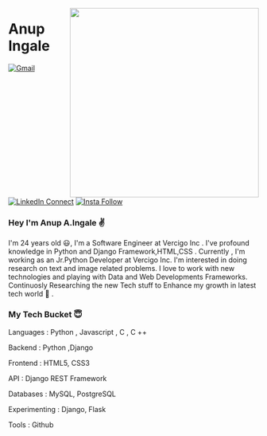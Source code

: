 
<a target="_blank" href="https://shunjid.github.io"><img width="380" align="right" src=""></a>
# Anup Ingale

[![Gmail](https://img.shields.io/badge/%20-Send%20Mail-black?color=14171A&labelColor=ef5350&logo=gmail&logoColor=ffffff)](mailto:anuingale34@gmail.com)
[![LinkedIn Connect](https://img.shields.io/badge/%20-Connect-black?color=14171A&labelColor=212121&logo=linkedin&logoColor=ffffff)](https://www.linkedin.com/in/anup-ingale-172657132/)
[![Insta Follow](https://img.shields.io/badge/%20-Follow-black?color=14171A&labelColor=d81b60&logo=instagram&logoColor=ffffff)](https://www.instagram.com/active_coder/)


### Hey I'm Anup A.Ingale :v:

I'm 24 years old :smiley:, I'm a Software Engineer at Vercigo Inc . I've profound knowledge in Python and Django Framework,HTML,CSS .
Currently , I'm working as an Jr.Python Developer at Vercigo Inc. I'm interested in doing research on text and image related problems.
I love to work with new technologies and playing with Data and Web Developments Frameworks. Continuosly Researching the new Tech stuff 
to Enhance my growth in latest tech world :seat: .

### My Tech Bucket :innocent:

Languages : Python , Javascript , C , C ++

Backend  : Python ,Django

Frontend : HTML5, CSS3

API : Django REST Framework

Databases : MySQL, PostgreSQL

Experimenting : Django, Flask

Tools : Github



